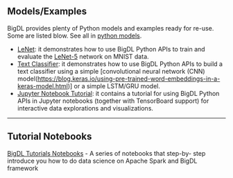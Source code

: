 
## **Models/Examples**

BigDL provides plenty of Python models and examples ready for re-use. Some are listed blow. See all in [python models](https://github.com/intel-analytics/BigDL/tree/branch-0.1/pyspark/bigdl/models).

   * [LeNet](https://github.com/intel-analytics/BigDL/tree/branch-0.1/pyspark/bigdl/models/lenet): it demonstrates how to use BigDL Python APIs to train and evaluate the [LeNet-5](http://yann.lecun.com/exdb/lenet/) network on MNIST data.
   * [Text Classifier](https://github.com/intel-analytics/BigDL/tree/branch-0.1/pyspark/bigdl/models/textclassifier):  it demonstrates how to use BigDL Python APIs to build a text classifier using a simple [convolutional neural network (CNN) model(https://blog.keras.io/using-pre-trained-word-embeddings-in-a-keras-model.html)] or a simple LSTM/GRU model.
   * [Jupyter Notebook Tutorial](https://github.com/intel-analytics/BigDL/blob/branch-0.1/pyspark/example/tutorial/simple_text_classification/text_classfication.ipynb): it contains a tutorial for using BigDL Python APIs in Jupyter notebooks (together with TensorBoard support) for interactive data explorations and visualizations.

---
## **Tutorial Notebooks**
 [BigDL Tutorials Notebooks](https://github.com/intel-analytics/BigDL-Tutorials/tree/branch-0.1) - A series of notebooks that step-by- step introduce you how to do data science on Apache Spark and BigDL framework

